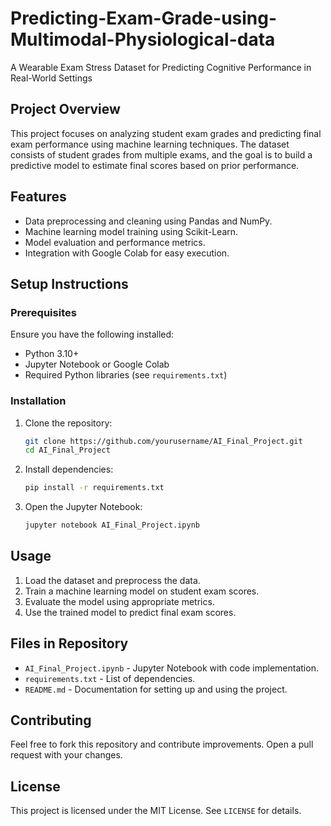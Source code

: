 # Predicting-Exam-Grade-using-Multimodal-Physiological-data
A Wearable Exam Stress Dataset for Predicting Cognitive Performance in Real-World Settings

## Project Overview
This project focuses on analyzing student exam grades and predicting final exam performance using machine learning techniques. The dataset consists of student grades from multiple exams, and the goal is to build a predictive model to estimate final scores based on prior performance.

## Features
- Data preprocessing and cleaning using Pandas and NumPy.
- Machine learning model training using Scikit-Learn.
- Model evaluation and performance metrics.
- Integration with Google Colab for easy execution.

## Setup Instructions
### Prerequisites
Ensure you have the following installed:
- Python 3.10+
- Jupyter Notebook or Google Colab
- Required Python libraries (see `requirements.txt`)

### Installation
1. Clone the repository:
   ```sh
   git clone https://github.com/yourusername/AI_Final_Project.git
   cd AI_Final_Project
   ```
2. Install dependencies:
   ```sh
   pip install -r requirements.txt
   ```
3. Open the Jupyter Notebook:
   ```sh
   jupyter notebook AI_Final_Project.ipynb
   ```

## Usage
1. Load the dataset and preprocess the data.
2. Train a machine learning model on student exam scores.
3. Evaluate the model using appropriate metrics.
4. Use the trained model to predict final exam scores.

## Files in Repository
- `AI_Final_Project.ipynb` - Jupyter Notebook with code implementation.
- `requirements.txt` - List of dependencies.
- `README.md` - Documentation for setting up and using the project.

## Contributing
Feel free to fork this repository and contribute improvements. Open a pull request with your changes.

## License
This project is licensed under the MIT License. See `LICENSE` for details.

